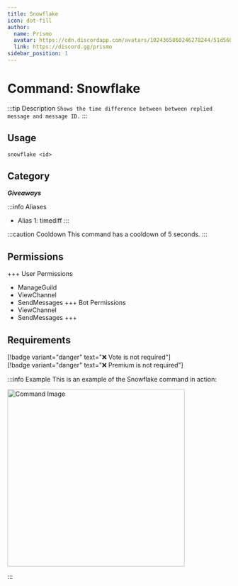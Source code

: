 ```yaml
---
title: Snowflake
icon: dot-fill
author:
  name: Prismo
  avatar: https://cdn.discordapp.com/avatars/1024365860246278244/51d5603eff69376da9a21e86b07a75bd.png?size=2048
  link: https://discord.gg/prismo
sidebar_position: 1
---
```



# Command: Snowflake

:::tip Description
`Shows the time difference between between replied message and message ID.`
:::

## Usage

```
snowflake <id>
```

## Category

_**Giveaways**_

:::info Aliases
- Alias 1: timediff
:::

:::caution Cooldown
This command has a cooldown of 5 seconds.
:::

## Permissions

+++ User Permissions
- ManageGuild
- ViewChannel
- SendMessages
+++ Bot Permissions
- ViewChannel
- SendMessages
+++

## Requirements

[!badge variant="danger" text="❌ Vote is not required"]  
[!badge variant="danger" text="❌ Premium is not required"]

:::info Example
This is an example of the Snowflake command in action:

<img src="https://imgur.com/COCmznE.png" alt="Command Image" width="400"/>

:::

